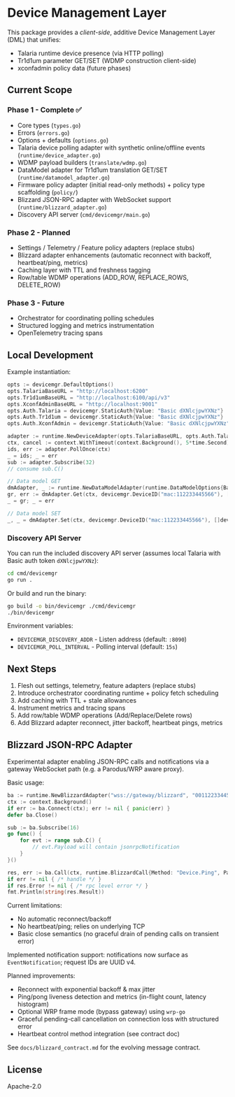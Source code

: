 # Device Management Layer

This package provides a *client-side*, additive Device Management Layer (DML) that unifies:

* Talaria runtime device presence (via HTTP polling)
* Tr1d1um parameter GET/SET (WDMP construction client-side)
* xconfadmin policy data (future phases)

## Current Scope

### Phase 1 - Complete ✅

* Core types (`types.go`)
* Errors (`errors.go`)
* Options + defaults (`options.go`)
* Talaria device polling adapter with synthetic online/offline events (`runtime/device_adapter.go`)
* WDMP payload builders (`translate/wdmp.go`)
* DataModel adapter for Tr1d1um translation GET/SET (`runtime/datamodel_adapter.go`)
* Firmware policy adapter (initial read-only methods) + policy type scaffolding (`policy/`)
* Blizzard JSON-RPC adapter with WebSocket support (`runtime/blizzard_adapter.go`)
* Discovery API server (`cmd/devicemgr/main.go`)

### Phase 2 - Planned

* Settings / Telemetry / Feature policy adapters (replace stubs)
* Blizzard adapter enhancements (automatic reconnect with backoff, heartbeat/ping, metrics)
* Caching layer with TTL and freshness tagging
* Row/table WDMP operations (ADD_ROW, REPLACE_ROWS, DELETE_ROW)

### Phase 3 - Future

* Orchestrator for coordinating polling schedules
* Structured logging and metrics instrumentation
* OpenTelemetry tracing spans

## Local Development

Example instantiation:

```go
opts := devicemgr.DefaultOptions()
opts.TalariaBaseURL = "http://localhost:6200"
opts.Tr1d1umBaseURL = "http://localhost:6100/api/v3"
opts.XconfAdminBaseURL = "http://localhost:9001"
opts.Auth.Talaria = devicemgr.StaticAuth{Value: "Basic dXNlcjpwYXNz"}
opts.Auth.Tr1d1um = devicemgr.StaticAuth{Value: "Basic dXNlcjpwYXNz"}
opts.Auth.XconfAdmin = devicemgr.StaticAuth{Value: "Basic dXNlcjpwYXNz"}

adapter := runtime.NewDeviceAdapter(opts.TalariaBaseURL, opts.Auth.Talaria)
ctx, cancel := context.WithTimeout(context.Background(), 5*time.Second)
ids, err := adapter.PollOnce(ctx)
_ = ids; _ = err
sub := adapter.Subscribe(32)
// consume sub.C()

// Data model GET
dmAdapter, _ := runtime.NewDataModelAdapter(runtime.DataModelOptions{BaseURL: opts.Tr1d1umBaseURL, Service: "config", Auth: opts.Auth.Tr1d1um})
gr, err := dmAdapter.Get(ctx, devicemgr.DeviceID("mac:112233445566"), []string{"Device.X.Sample"}, devicemgr.GetOptions{})
_ = gr; _ = err

// Data model SET
_, _ = dmAdapter.Set(ctx, devicemgr.DeviceID("mac:112233445566"), []devicemgr.SetParameter{{Name: "Device.X.Sample", Value: 42}}, devicemgr.SetOptions{})

```

### Discovery API Server

You can run the included discovery API server (assumes local Talaria with Basic auth token `dXNlcjpwYXNz`):

```bash
cd cmd/devicemgr
go run .
```

Or build and run the binary:

```bash
go build -o bin/devicemgr ./cmd/devicemgr
./bin/devicemgr
```

Environment variables:

* `DEVICEMGR_DISCOVERY_ADDR` - Listen address (default: `:8090`)
* `DEVICEMGR_POLL_INTERVAL` - Polling interval (default: `15s`)

## Next Steps

1. Flesh out settings, telemetry, feature adapters (replace stubs)
2. Introduce orchestrator coordinating runtime + policy fetch scheduling
3. Add caching with TTL + stale allowances
4. Instrument metrics and tracing spans
5. Add row/table WDMP operations (Add/Replace/Delete rows)
6. Add Blizzard adapter reconnect, jitter backoff, heartbeat pings, metrics

## Blizzard JSON-RPC Adapter

Experimental adapter enabling JSON-RPC calls and notifications via a gateway WebSocket path (e.g. a Parodus/WRP aware proxy).

Basic usage:

```go
ba := runtime.NewBlizzardAdapter("wss://gateway/blizzard", "001122334455", "svc", devicemgr.StaticAuth{Value: "Bearer <token>"})
ctx := context.Background()
if err := ba.Connect(ctx); err != nil { panic(err) }
defer ba.Close()

sub := ba.Subscribe(16)
go func() {
    for evt := range sub.C() {
        // evt.Payload will contain jsonrpcNotification
    }
}()

res, err := ba.Call(ctx, runtime.BlizzardCall{Method: "Device.Ping", Params: map[string]any{"ts": time.Now().Unix()}})
if err != nil { /* handle */ }
if res.Error != nil { /* rpc level error */ }
fmt.Println(string(res.Result))
```

Current limitations:

* No automatic reconnect/backoff
* No heartbeat/ping; relies on underlying TCP
* Basic close semantics (no graceful drain of pending calls on transient error)

Implemented notification support: notifications now surface as `EventNotification`; request IDs are UUID v4.

Planned improvements:

* Reconnect with exponential backoff & max jitter
* Ping/pong liveness detection and metrics (in-flight count, latency histogram)
* Optional WRP frame mode (bypass gateway) using `wrp-go`
* Graceful pending-call cancellation on connection loss with structured error
* Heartbeat control method integration (see contract doc)

See `docs/blizzard_contract.md` for the evolving message contract.

## License

Apache-2.0
